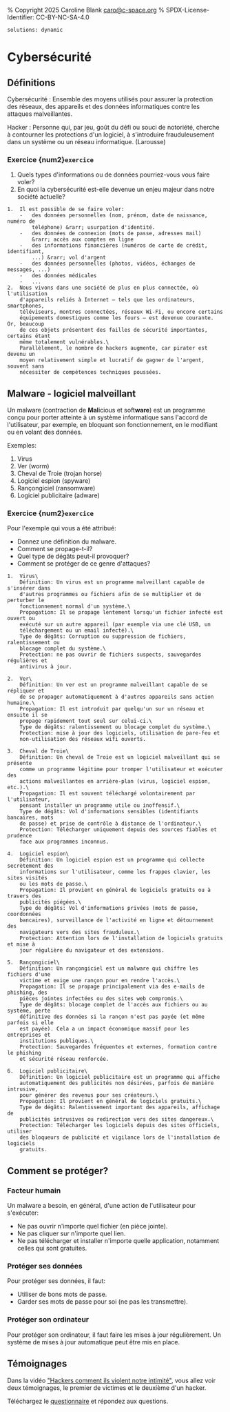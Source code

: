% Copyright 2025 Caroline Blank <caro@c-space.org>
% SPDX-License-Identifier: CC-BY-NC-SA-4.0

```{metadata}
solutions: dynamic
```

# Cybersécurité

## Définitions

Cybersécurité
: Ensemble des moyens utilisés pour assurer la protection des réseaux, des
appareils et des données informatiques contre les attaques malveillantes.

Hacker
: Personne qui, par jeu, goût du défi ou souci de notoriété, cherche à
contourner les protections d'un logiciel, à s'introduire frauduleusement dans un
système ou un réseau informatique. (Larousse)

### Exercice {num2}`exercice`

1.  Quels types d'informations ou de données pourriez-vous vous faire voler?
2.  En quoi la cybersécurité est-elle devenue un enjeu majeur dans notre
    société actuelle?

```{solution}
1.  Il est possible de se faire voler:
    -   des données personnelles (nom, prénom, date de naissance, numéro de
        téléphone) &rarr; usurpation d'identité.
    -   des données de connexion (mots de passe, adresses mail)
        &rarr; accès aux comptes en ligne
    -   des informations financières (numéros de carte de crédit, identifiant,
        ...) &rarr; vol d'argent
    -   des données personnelles (photos, vidéos, échanges de messages, ...)
    -   des données médicales
    -   ...
2.  Nous vivons dans une société de plus en plus connectée, où l'utilisation
    d'appareils reliés à Internet — tels que les ordinateurs, smartphones,
    téléviseurs, montres connectées, réseaux Wi-Fi, ou encore certains
    équipements domestiques comme les fours — est devenue courante. Or, beaucoup
    de ces objets présentent des failles de sécurité importantes, certains étant
    même totalement vulnérables.\
    Parallèlement, le nombre de hackers augmente, car pirater est devenu un
    moyen relativement simple et lucratif de gagner de l'argent, souvent sans
    nécessiter de compétences techniques poussées.
```

## Malware - logiciel malveillant

Un malware (contraction de **Mal**icious et soft**ware**) est un programme conçu
pour porter atteinte à un système informatique sans l'accord de l'utilisateur,
par exemple, en bloquant son fonctionnement, en le modifiant ou en volant des
données.

Exemples:

1. Virus
2. Ver (worm)
3. Cheval de Troie (trojan horse)
4. Logiciel espion (spyware)
5. Rançongiciel (ransomware)
6. Logiciel publicitaire (adware)

### Exercice {num2}`exercice`

Pour l'exemple qui vous a été attribué:
- Donnez une définition du malware.
- Comment se propage-t-il?
- Quel type de dégâts peut-il provoquer?
- Comment se protéger de ce genre d'attaques?

```{solution}
1.  Virus\
    Définition: Un virus est un programme malveillant capable de s'insérer dans
    d'autres programmes ou fichiers afin de se multiplier et de perturber le
    fonctionnement normal d'un système.\
    Propagation: Il se propage lentement lorsqu'un fichier infecté est ouvert ou
    exécuté sur un autre appareil (par exemple via une clé USB, un
    téléchargement ou un email infecté).\
    Type de dégâts: Corruption ou suppression de fichiers, ralentissement ou
    blocage complet du système.\
    Protection: ne pas ouvrir de fichiers suspects, sauvegardes régulières et
    antivirus à jour.

2.  Ver\
    Définition: Un ver est un programme malveillant capable de se répliquer et
    de se propager automatiquement à d'autres appareils sans action humaine.\
    Propagation: Il est introduit par quelqu'un sur un réseau et ensuite il se
    propage rapidement tout seul sur celui-ci.\
    Type de dégâts: ralentissement ou blocage complet du système.\
    Protection: mise à jour des logiciels, utilisation de pare-feu et
    non-utilisation des réseaux wifi ouverts.

3.  Cheval de Troie\
    Définition: Un cheval de Troie est un logiciel malveillant qui se présente
    comme un programme légitime pour tromper l'utilisateur et exécuter des
    actions malveillantes en arrière-plan (virus, logiciel espion, etc.).\
    Propagation: Il est souvent téléchargé volontairement par l'utilisateur,
    pensant installer un programme utile ou inoffensif.\
    Type de dégâts: Vol d'informations sensibles (identifiants bancaires, mots
    de passe) et prise de contrôle à distance de l'ordinateur.\
    Protection: Télécharger uniquement depuis des sources fiables et prudence
    face aux programmes inconnus.

4.  Logiciel espion\
    Définition: Un logiciel espion est un programme qui collecte secrètement des
    informations sur l'utilisateur, comme les frappes clavier, les sites visités
    ou les mots de passe.\
    Propagation: Il provient en général de logiciels gratuits ou à travers des
    publicités piégées.\
    Type de dégâts: Vol d'informations privées (mots de passe, coordonnées
    bancaires), surveillance de l'activité en ligne et détournement des
    navigateurs vers des sites frauduleux.\
    Protection: Attention lors de l'installation de logiciels gratuits et mise à
    jour régulière du navigateur et des extensions.

5.  Rançongiciel\
    Définition: Un rançongiciel est un malware qui chiffre les fichiers d'une
    victime et exige une rançon pour en rendre l'accès.\
    Propagation: Il se propage principalement via des e-mails de phishing, des
    pièces jointes infectées ou des sites web compromis.\
    Type de dégâts: blocage complet de l'accès aux fichiers ou au système, perte
    définitive des données si la rançon n'est pas payée (et même parfois si elle
    est payée). Cela a un impact économique massif pour les entreprises et
    institutions publiques.\
    Protection: Sauvegardes fréquentes et externes, formation contre le phishing
    et sécurité réseau renforcée.

6.  Logiciel publicitaire\
    Définition: Un logiciel publicitaire est un programme qui affiche
    automatiquement des publicités non désirées, parfois de manière intrusive,
    pour générer des revenus pour ses créateurs.\
    Propagation: Il provient en général de logiciels gratuits.\
    Type de dégâts: Ralentissement important des appareils, affichage de
    publicités intrusives ou redirection vers des sites dangereux.\
    Protection: Télécharger les logiciels depuis des sites officiels, utiliser
    des bloqueurs de publicité et vigilance lors de l'installation de logiciels
    gratuits.
```

## Comment se protéger?

### Facteur humain

Un malware a besoin, en général, d'une action de l'utilisateur pour s'exécuter:

- Ne pas ouvrir n'importe quel fichier (en pièce jointe).
- Ne pas cliquer sur n'importe quel lien.
- Ne pas télécharger et installer n'importe quelle application, notamment celles
qui sont gratuites.

### Protéger ses données

Pour protéger ses données, il faut:
- Utiliser de bons mots de passe.
- Garder ses mots de passe pour soi (ne pas les transmettre).

### Protéger son ordinateur

Pour protéger son ordinateur, il faut faire les mises à jour régulièrement. Un
système de mises à jour automatique peut être mis en place.

## Témoignages

Dans la vidéo ["Hackers comment ils violent notre intimité"](https://www.nanoo.tv/link/v/sgfYfiQG),
vous allez voir deux témoignages, le premier de victimes et le deuxième d'un
hacker.

Téléchargez le [questionnaire](questionnaire-hackers.docx) et répondez aux questions.
